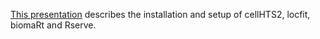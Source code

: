 [This presentation](http://docs.google.com/Presentation?id=dcr7k9x6_70gjn62fhp) describes the installation and setup of cellHTS2, locfit, biomaRt and Rserve.